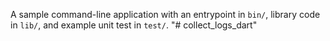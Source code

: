 A sample command-line application with an entrypoint in `bin/`, library code
in `lib/`, and example unit test in `test/`.
"# collect_logs_dart" 
